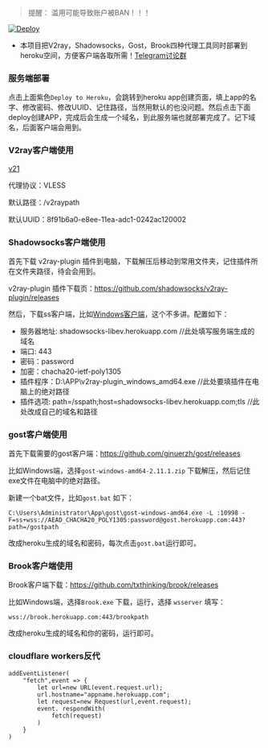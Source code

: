 > 提醒： 滥用可能导致账户被BAN！！！

[![Deploy](https://www.herokucdn.com/deploy/button.png)](https://dashboard.heroku.com/new?template=https://github.com/mixool/heroku)  
  
* 本项目把V2ray，Shadowsocks，Gost，Brook四种代理工具同时部署到heroku空间，方便客户端各取所需！[Telegram讨论群](https://t.me/starts_sh_group)

### 服务端部署

点击上面紫色`Deploy to Heroku`，会跳转到heroku app创建页面，填上app的名字、修改密码、修改UUID、记住路径，当然用默认的也没问题。然后点击下面deploy创建APP，完成后会生成一个域名，到此服务端也就部署完成了。记下域名，后面客户端会用到。

### V2ray客户端使用

[v21](https://github.com/yeahwu/kinto/raw/master/img/kinto3.jpg)

代理协议：VLESS

默认路径：/v2raypath

默认UUID：8f91b6a0-e8ee-11ea-adc1-0242ac120002

### Shadowsocks客户端使用

首先下载 v2ray-plugin 插件到电脑，下载解压后移动到常用文件夹，记住插件所在文件夹路径，待会会用到。

v2ray-plugin 插件下载页：https://github.com/shadowsocks/v2ray-plugin/releases

然后，下载ss客户端，比如[Windows客户端](https://github.com/shadowsocks/shadowsocks-windows/releases/)，这个不多讲。配置如下：

* 服务器地址: shadowsocks-libev.herokuapp.com  //此处填写服务端生成的域名
* 端口: 443
* 密码：password
* 加密：chacha20-ietf-poly1305
* 插件程序：D:\APP\v2ray-plugin_windows_amd64.exe  //此处要填插件在电脑上的绝对路径
* 插件选项: path=/sspath;host=shadowsocks-libev.herokuapp.com;tls //此处改成自己的域名和路径

### gost客户端使用

首先下载需要的gost客户端：https://github.com/ginuerzh/gost/releases

比如Windows端，选择`gost-windows-amd64-2.11.1.zip` 下载解压，然后记住exe文件在电脑中的绝对路径。

新建一个bat文件，比如`gost.bat` 如下：

`C:\Users\Administrator\App\gost\gost-windows-amd64.exe -L :10998 -F=ss+wss://AEAD_CHACHA20_POLY1305:password@gost.herokuapp.com:443?path=/gostpath`

改成heroku生成的域名和密码，每次点击`gost.bat`运行即可。

### Brook客户端使用

Brook客户端下载：https://github.com/txthinking/brook/releases

比如Windows端，选择`Brook.exe` 下载，运行，选择 `wsserver` 填写：

`wss://brook.herokuapp.com:443/brookpath`

改成heroku生成的域名和你的密码，运行即可。

### cloudflare workers反代
```
addEventListener(
    "fetch",event => {
        let url=new URL(event.request.url);
        url.hostname="appname.herokuapp.com";
        let request=new Request(url,event.request);
        event. respondWith(
            fetch(request)
        )
    }
)

